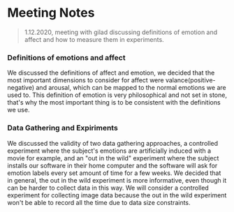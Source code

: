 # Meeting Notes

> 1.12.2020, meeting with gilad discussing definitions of emotion and affect and how to measure them in experiments.

### Definitions of emotions and affect

We discussed the definitions of affect and emotion, we decided that the most important dimensions to consider for affect were valance(positive-negative) and arousal,
which can be mapped to the normal emotions we are used to. This definition of emotion is very philosophical and not set in stone, that's why the most important thing
is to be consistent with the definitions we use.

### Data Gathering and Expiriments
We discussed the validity of two data gathering approaches, a controlled experiment where the subject's emotions are artificially induced with a movie for example, and an "out in the wild" experiment where the subject installs our software in their home computer and the software will ask for emotion labels every set amount of time for a few weeks. 
We decided that in general, the out in the wild experiment is more informative, even though it can be harder to collect data in this way.
We will consider a controlled experiment for collecting image data because the out in the wild experiment won't be able to record all the time due to data size constraints.
